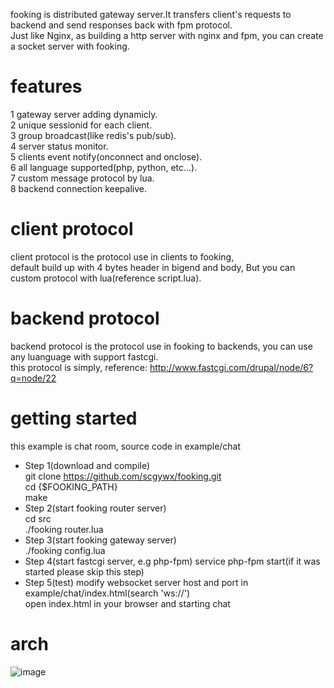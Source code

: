 fooking is distributed gateway server.It transfers client's requests to backend and send responses back with fpm protocol.  
Just like Nginx, as building a http server with nginx and fpm, you can create a socket server with fooking.    

# features
1 gateway server adding dynamicly.   
2 unique sessionid for each client.   
3 group broadcast(like redis's pub/sub).   
4 server status monitor.   
5 clients event notify(onconnect and onclose).   
6 all language supported(php, python, etc...).   
7 custom message protocol by lua.   
8 backend connection keepalive.   

# client protocol
client protocol is the protocol use in clients to fooking,    
default build up with 4 bytes header in bigend and body, But you can custom protocol with lua(reference script.lua).  

# backend protocol
backend protocol is the protocol use in fooking to backends, you can use any luanguage with support fastcgi.  
this protocol is simply, reference: http://www.fastcgi.com/drupal/node/6?q=node/22    

# getting started
this example is chat room, source code in example/chat   
* Step 1(download and compile)   
   git clone https://github.com/scgywx/fooking.git   
   cd {$FOOKING_PATH}   
   make   
* Step 2(start fooking router server)   
   cd src   
   ./fooking router.lua   
* Step 3(start fooking gateway server)   
   ./fooking config.lua   
* Step 4(start fastcgi server, e.g php-fpm)
   service php-fpm start(if it was started please skip this step)
* Step 5(test)
   modify websocket server host and port in example/chat/index.html(search 'ws://')   
   open index.html in your browser and starting chat   

# arch
![image](http://static.oschina.net/uploads/space/2014/1209/222447_G7Ft_140911.jpg)

